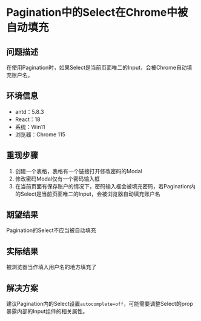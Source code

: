 # Pagination中的Select在Chrome中被自动填充

## 问题描述

在使用Pagination时，如果Select是当前页面唯二的Input，会被Chrome自动填充账户名。

## 环境信息

- antd：5.8.3
- React：18
- 系统：Win11
- 浏览器：Chrome 115

## 重现步骤

1. 创建一个表格，表格有一个链接打开修改密码的Modal
2. 修改密码Modal仅有一个密码输入框
3. 在当前页面有保存账户的情况下，密码输入框会被填充密码，若Pagination内的Select是当前页面唯二的Input，会被浏览器自动填充账户名

## 期望结果

Pagination的Select不应当被自动填充

## 实际结果

被浏览器当作填入用户名的地方填充了

## 解决方案

建议Pagination内的Select设置`autocomplete=off`，可能需要调整Select的prop暴露内部的Input组件的相关属性。
